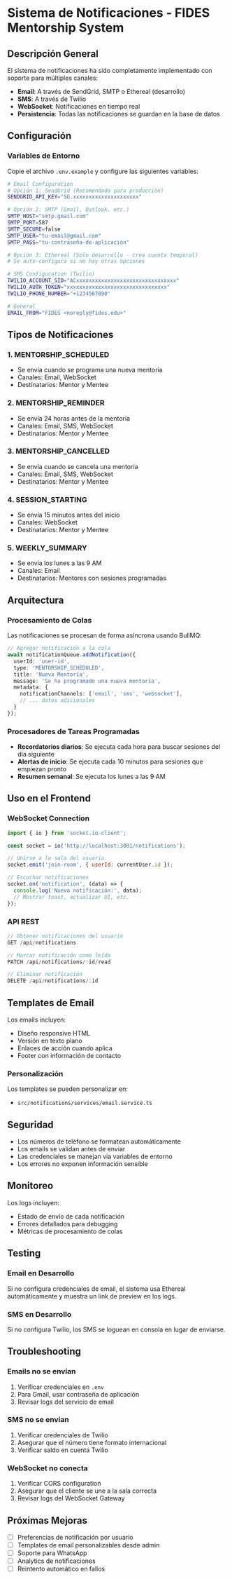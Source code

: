 # Sistema de Notificaciones - FIDES Mentorship System

## Descripción General

El sistema de notificaciones ha sido completamente implementado con soporte para múltiples canales:
- **Email**: A través de SendGrid, SMTP o Ethereal (desarrollo)
- **SMS**: A través de Twilio
- **WebSocket**: Notificaciones en tiempo real
- **Persistencia**: Todas las notificaciones se guardan en la base de datos

## Configuración

### Variables de Entorno

Copie el archivo `.env.example` y configure las siguientes variables:

```bash
# Email Configuration
# Opción 1: SendGrid (Recomendado para producción)
SENDGRID_API_KEY="SG.xxxxxxxxxxxxxxxxxxxxx"

# Opción 2: SMTP (Gmail, Outlook, etc.)
SMTP_HOST="smtp.gmail.com"
SMTP_PORT=587
SMTP_SECURE=false
SMTP_USER="tu-email@gmail.com"
SMTP_PASS="tu-contraseña-de-aplicación"

# Opción 3: Ethereal (Solo desarrollo - crea cuenta temporal)
# Se auto-configura si no hay otras opciones

# SMS Configuration (Twilio)
TWILIO_ACCOUNT_SID="ACxxxxxxxxxxxxxxxxxxxxxxxxxxxxxxxx"
TWILIO_AUTH_TOKEN="xxxxxxxxxxxxxxxxxxxxxxxxxxxxxxxx"
TWILIO_PHONE_NUMBER="+1234567890"

# General
EMAIL_FROM="FIDES <noreply@fides.edu>"
```

## Tipos de Notificaciones

### 1. MENTORSHIP_SCHEDULED
- Se envía cuando se programa una nueva mentoría
- Canales: Email, WebSocket
- Destinatarios: Mentor y Mentee

### 2. MENTORSHIP_REMINDER
- Se envía 24 horas antes de la mentoría
- Canales: Email, SMS, WebSocket
- Destinatarios: Mentor y Mentee

### 3. MENTORSHIP_CANCELLED
- Se envía cuando se cancela una mentoría
- Canales: Email, SMS, WebSocket
- Destinatarios: Mentor y Mentee

### 4. SESSION_STARTING
- Se envía 15 minutos antes del inicio
- Canales: WebSocket
- Destinatarios: Mentor y Mentee

### 5. WEEKLY_SUMMARY
- Se envía los lunes a las 9 AM
- Canales: Email
- Destinatarios: Mentores con sesiones programadas

## Arquitectura

### Procesamiento de Colas

Las notificaciones se procesan de forma asíncrona usando BullMQ:

```typescript
// Agregar notificación a la cola
await notificationQueue.addNotification({
  userId: 'user-id',
  type: 'MENTORSHIP_SCHEDULED',
  title: 'Nueva Mentoría',
  message: 'Se ha programado una nueva mentoría',
  metadata: {
    notificationChannels: ['email', 'sms', 'websocket'],
    // ... datos adicionales
  }
});
```

### Procesadores de Tareas Programadas

- **Recordatorios diarios**: Se ejecuta cada hora para buscar sesiones del día siguiente
- **Alertas de inicio**: Se ejecuta cada 10 minutos para sesiones que empiezan pronto
- **Resumen semanal**: Se ejecuta los lunes a las 9 AM

## Uso en el Frontend

### WebSocket Connection

```javascript
import { io } from 'socket.io-client';

const socket = io('http://localhost:3001/notifications');

// Unirse a la sala del usuario
socket.emit('join-room', { userId: currentUser.id });

// Escuchar notificaciones
socket.on('notification', (data) => {
  console.log('Nueva notificación:', data);
  // Mostrar toast, actualizar UI, etc.
});
```

### API REST

```javascript
// Obtener notificaciones del usuario
GET /api/notifications

// Marcar notificación como leída
PATCH /api/notifications/:id/read

// Eliminar notificación
DELETE /api/notifications/:id
```

## Templates de Email

Los emails incluyen:
- Diseño responsive HTML
- Versión en texto plano
- Enlaces de acción cuando aplica
- Footer con información de contacto

### Personalización

Los templates se pueden personalizar en:
- `src/notifications/services/email.service.ts`

## Seguridad

- Los números de teléfono se formatean automáticamente
- Los emails se validan antes de enviar
- Las credenciales se manejan via variables de entorno
- Los errores no exponen información sensible

## Monitoreo

Los logs incluyen:
- Estado de envío de cada notificación
- Errores detallados para debugging
- Métricas de procesamiento de colas

## Testing

### Email en Desarrollo

Si no configura credenciales de email, el sistema usa Ethereal automáticamente y muestra un link de preview en los logs.

### SMS en Desarrollo

Si no configura Twilio, los SMS se loguean en consola en lugar de enviarse.

## Troubleshooting

### Emails no se envían
1. Verificar credenciales en `.env`
2. Para Gmail, usar contraseña de aplicación
3. Revisar logs del servicio de email

### SMS no se envían
1. Verificar credenciales de Twilio
2. Asegurar que el número tiene formato internacional
3. Verificar saldo en cuenta Twilio

### WebSocket no conecta
1. Verificar CORS configuration
2. Asegurar que el cliente se une a la sala correcta
3. Revisar logs del WebSocket Gateway

## Próximas Mejoras

- [ ] Preferencias de notificación por usuario
- [ ] Templates de email personalizables desde admin
- [ ] Soporte para WhatsApp
- [ ] Analytics de notificaciones
- [ ] Reintento automático en fallos